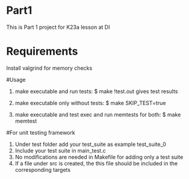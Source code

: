 # Part1
This is Part 1 project for K23a lesson at DI

# Requirements
Install valgrind for memory checks

#Usage
1. make executable and run tests:
$ make
!test.out gives test results

2. make executable only without tests:
$ make SKIP_TEST=true

3. make executable and test exec and run memtests for both:
$ make memtest

#For unit testing framework
1. Under test folder add your test_suite as example test_suite_0
2. Include your test suite in main_test.c
3. No modifications are needed in Makefile for adding only a test suite
4. If a file under src is created, the this file should be included in the corresponding targets

